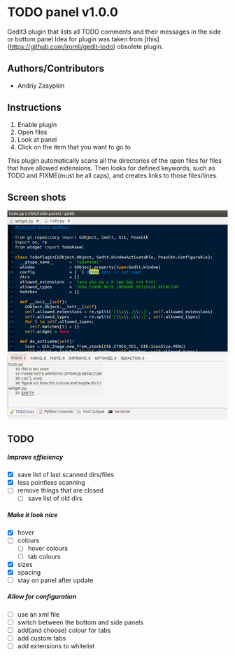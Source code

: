 # TODO panel v1.0.0
Gedit3 plugin that lists all TODO comments and their messages in the side or
bottom panel
Idea for plugin was taken from [this] (https://github.com/iromli/gedit-todo)
obsolete plugin.

## Authors/Contributors
- Andriy Zasypkin

## Instructions
1. Enable plugin
2. Open files
3. Look at panel
4. Click on the item that you want to go to

This plugin automatically scans all the directories of the open files
for files that have allowed extensions. Then looks for defined keywords,
such as TODO and FIXME(must be all caps), and creates links to those
files/lines.

## Screen shots
![Image of panal](/screenshots/1.png?raw=true "1")

## TODO

##### Improve efficiency
- [x] save list of last scanned dirs/files
- [x] less pointless scanning
- [ ] remove things that are closed
  - [ ] save list of old dirs

##### Make it look nice
- [x] hover
- [ ] colours
  - [ ] hover colours
  - [ ] tab colours
- [x] sizes
- [x] spacing
- [ ] stay on panel after update

##### Allow for configuration
- [ ] use an xml file
- [ ] switch between the bottom and side panels
- [ ] add(and choose) colour for tabs
- [ ] add custom tabs
- [ ] add extensions to whitelist
